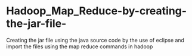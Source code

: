 # Hadoop_Map_Reduce-by-creating-the-jar-file-
Creating the jar file using the java source code by the use of eclipse and import the files using the map reduce commands in hadoop
